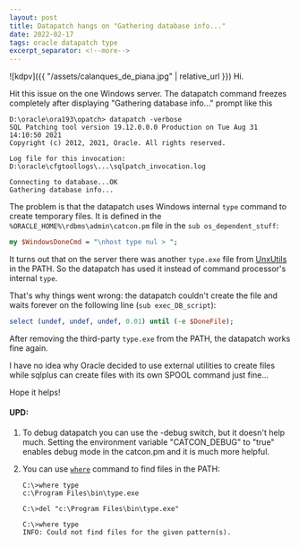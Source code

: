 ```yaml
---
layout: post
title: Datapatch hangs on "Gathering database info..."
date: 2022-02-17
tags: oracle datapatch type
excerpt_separator: <!--more-->
---
```


![kdpv]({{ "/assets/calanques_de_piana.jpg" | relative_url }})
Hi.

Hit this issue on the one Windows server. The datapatch command freezes completely after displaying "Gathering database info..." prompt like this

```
D:\oracle\ora193\opatch> datapatch -verbose
SQL Patching tool version 19.12.0.0.0 Production on Tue Aug 31 14:10:50 2021
Copyright (c) 2012, 2021, Oracle. All rights reserved.

Log file for this invocation: D:\oracle\cfgtoollogs\...\sqlpatch_invocation.log

Connecting to database...OK
Gathering database info...
```

The problem is that the datapatch uses Windows internal `type` command to create temporary files. It is defined in the `%ORACLE_HOME%\rdbms\admin\catcon.pm` file in the `sub os_dependent_stuff`:

```perl
my $WindowsDoneCmd = "\nhost type nul > ";
```

It turns out that on the server there was another `type.exe` file from [UnxUtils](http://unxutils.sourceforge.net/) in the PATH. So the datapatch has used it instead of command processor's internal `type`.

That's why things went wrong: the datapatch couldn't create the file and waits forever on the following line (`sub exec_DB_script`):

```perl
select (undef, undef, undef, 0.01) until (-e $DoneFile);
```

After removing the third-party `type.exe` from the PATH, the datapatch works fine again.

I have no idea why Oracle decided to use external utilities to create files while sqlplus can create files with its own SPOOL command just fine...

Hope it helps!

#### UPD:

1. To debug datapatch you can use the -debug switch, but it doesn't help much. Setting the environment variable "CATCON_DEBUG" to "true" enables debug mode in the catcon.pm and it is much more helpful.
2. You can use [`where`](https://ss64.com/nt/where.html) command to find files in the PATH:

    ```
    C:\>where type
    c:\Program Files\bin\type.exe

    C:\>del "c:\Program Files\bin\type.exe"

    C:\>where type
    INFO: Could not find files for the given pattern(s).
    ```
<!--more-->
